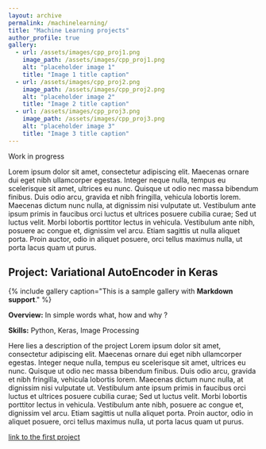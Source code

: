 ```yaml
---
layout: archive
permalink: /machinelearning/
title: "Machine Learning projects"
author_profile: true
gallery:
  - url: /assets/images/cpp_proj1.png
    image_path: /assets/images/cpp_proj1.png
    alt: "placeholder image 1"
    title: "Image 1 title caption"
  - url: /assets/images/cpp_proj2.png
    image_path: /assets/images/cpp_proj2.png
    alt: "placeholder image 2"
    title: "Image 2 title caption"
  - url: /assets/images/cpp_proj3.png
    image_path: /assets/images/cpp_proj3.png
    alt: "placeholder image 3"
    title: "Image 3 title caption"
---
```


Work in progress

Lorem ipsum dolor sit amet, consectetur adipiscing elit. Maecenas ornare dui eget
nibh ullamcorper egestas. Integer neque nulla, tempus eu scelerisque sit amet, ultrices eu nunc.
Quisque ut odio nec massa bibendum finibus. Duis odio arcu, gravida et nibh fringilla,
vehicula lobortis lorem. Maecenas dictum nunc nulla, at dignissim nisi vulputate ut.
Vestibulum ante ipsum primis in faucibus orci luctus et ultrices posuere cubilia curae;
Sed ut luctus velit. Morbi lobortis porttitor lectus in vehicula. Vestibulum ante nibh,
posuere ac congue et, dignissim vel arcu. Etiam sagittis ut nulla aliquet porta.
Proin auctor, odio in aliquet posuere, orci tellus maximus nulla, ut porta lacus quam ut purus.


## Project: Variational AutoEncoder in Keras

{% include gallery caption="This is a sample gallery with **Markdown support**." %}

**Overview:** In simple words what, how and why ?

**Skills:** Python, Keras, Image Processing

Here lies a description of the project
Lorem ipsum dolor sit amet, consectetur adipiscing elit. Maecenas ornare dui eget nibh ullamcorper egestas. Integer neque nulla, tempus eu scelerisque sit amet, ultrices eu nunc. Quisque ut odio nec massa bibendum finibus. Duis odio arcu, gravida et nibh fringilla, vehicula lobortis lorem. Maecenas dictum nunc nulla, at dignissim nisi vulputate ut. Vestibulum ante ipsum primis in faucibus orci luctus et ultrices posuere cubilia curae; Sed ut luctus velit. Morbi lobortis porttitor lectus in vehicula. Vestibulum ante nibh, posuere ac congue et, dignissim vel arcu. Etiam sagittis ut nulla aliquet porta. Proin auctor, odio in aliquet posuere, orci tellus maximus nulla, ut porta lacus quam ut purus.

[link to the first project](https://vritzenthaler.github.io/portfolio.github.io/project1/)
